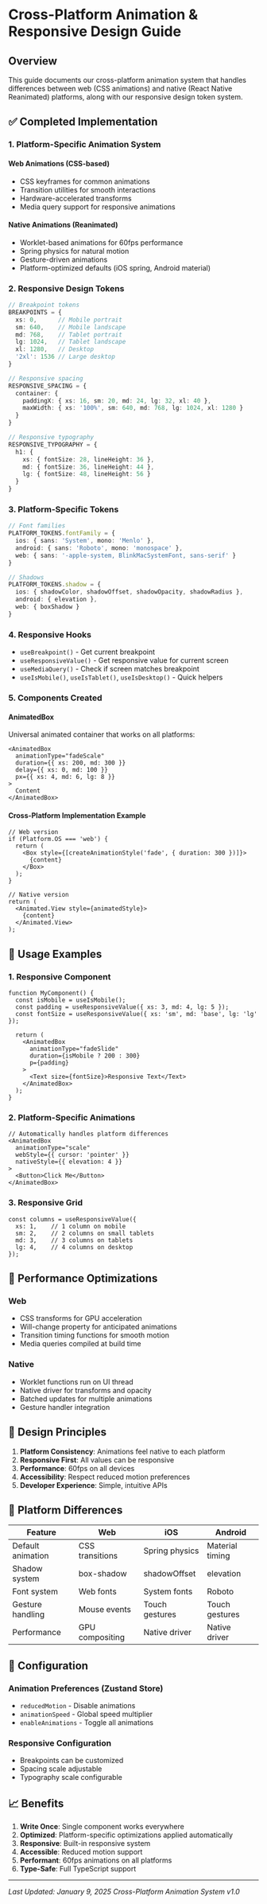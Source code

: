 # Cross-Platform Animation & Responsive Design Guide

## Overview

This guide documents our cross-platform animation system that handles differences between web (CSS animations) and native (React Native Reanimated) platforms, along with our responsive design token system.

## ✅ Completed Implementation

### 1. **Platform-Specific Animation System**

#### Web Animations (CSS-based)
- CSS keyframes for common animations
- Transition utilities for smooth interactions
- Hardware-accelerated transforms
- Media query support for responsive animations

#### Native Animations (Reanimated)
- Worklet-based animations for 60fps performance
- Spring physics for natural motion
- Gesture-driven animations
- Platform-optimized defaults (iOS spring, Android material)

### 2. **Responsive Design Tokens**

```typescript
// Breakpoint tokens
BREAKPOINTS = {
  xs: 0,      // Mobile portrait
  sm: 640,    // Mobile landscape
  md: 768,    // Tablet portrait
  lg: 1024,   // Tablet landscape
  xl: 1280,   // Desktop
  '2xl': 1536 // Large desktop
}

// Responsive spacing
RESPONSIVE_SPACING = {
  container: {
    paddingX: { xs: 16, sm: 20, md: 24, lg: 32, xl: 40 },
    maxWidth: { xs: '100%', sm: 640, md: 768, lg: 1024, xl: 1280 }
  }
}

// Responsive typography
RESPONSIVE_TYPOGRAPHY = {
  h1: {
    xs: { fontSize: 28, lineHeight: 36 },
    md: { fontSize: 36, lineHeight: 44 },
    lg: { fontSize: 48, lineHeight: 56 }
  }
}
```

### 3. **Platform-Specific Tokens**

```typescript
// Font families
PLATFORM_TOKENS.fontFamily = {
  ios: { sans: 'System', mono: 'Menlo' },
  android: { sans: 'Roboto', mono: 'monospace' },
  web: { sans: '-apple-system, BlinkMacSystemFont, sans-serif' }
}

// Shadows
PLATFORM_TOKENS.shadow = {
  ios: { shadowColor, shadowOffset, shadowOpacity, shadowRadius },
  android: { elevation },
  web: { boxShadow }
}
```

### 4. **Responsive Hooks**

- `useBreakpoint()` - Get current breakpoint
- `useResponsiveValue()` - Get responsive value for current screen
- `useMediaQuery()` - Check if screen matches breakpoint
- `useIsMobile()`, `useIsTablet()`, `useIsDesktop()` - Quick helpers

### 5. **Components Created**

#### AnimatedBox
Universal animated container that works on all platforms:
```tsx
<AnimatedBox
  animationType="fadeScale"
  duration={{ xs: 200, md: 300 }}
  delay={{ xs: 0, md: 100 }}
  px={{ xs: 4, md: 6, lg: 8 }}
>
  Content
</AnimatedBox>
```

#### Cross-Platform Implementation Example
```tsx
// Web version
if (Platform.OS === 'web') {
  return (
    <Box style={[createAnimationStyle('fade', { duration: 300 })]}>
      {content}
    </Box>
  );
}

// Native version
return (
  <Animated.View style={animatedStyle}>
    {content}
  </Animated.View>
);
```

## 🎯 Usage Examples

### 1. **Responsive Component**
```tsx
function MyComponent() {
  const isMobile = useIsMobile();
  const padding = useResponsiveValue({ xs: 3, md: 4, lg: 5 });
  const fontSize = useResponsiveValue({ xs: 'sm', md: 'base', lg: 'lg' });
  
  return (
    <AnimatedBox
      animationType="fadeSlide"
      duration={isMobile ? 200 : 300}
      p={padding}
    >
      <Text size={fontSize}>Responsive Text</Text>
    </AnimatedBox>
  );
}
```

### 2. **Platform-Specific Animations**
```tsx
// Automatically handles platform differences
<AnimatedBox
  animationType="scale"
  webStyle={{ cursor: 'pointer' }}
  nativeStyle={{ elevation: 4 }}
>
  <Button>Click Me</Button>
</AnimatedBox>
```

### 3. **Responsive Grid**
```tsx
const columns = useResponsiveValue({ 
  xs: 1,    // 1 column on mobile
  sm: 2,    // 2 columns on small tablets
  md: 3,    // 3 columns on tablets
  lg: 4,    // 4 columns on desktop
});
```

## 🚀 Performance Optimizations

### Web
- CSS transforms for GPU acceleration
- Will-change property for anticipated animations
- Transition timing functions for smooth motion
- Media queries compiled at build time

### Native
- Worklet functions run on UI thread
- Native driver for transforms and opacity
- Batched updates for multiple animations
- Gesture handler integration

## 🎨 Design Principles

1. **Platform Consistency**: Animations feel native to each platform
2. **Responsive First**: All values can be responsive
3. **Performance**: 60fps on all devices
4. **Accessibility**: Respect reduced motion preferences
5. **Developer Experience**: Simple, intuitive APIs

## 📱 Platform Differences

| Feature | Web | iOS | Android |
|---------|-----|-----|---------|
| Default animation | CSS transitions | Spring physics | Material timing |
| Shadow system | box-shadow | shadowOffset | elevation |
| Font system | Web fonts | System fonts | Roboto |
| Gesture handling | Mouse events | Touch gestures | Touch gestures |
| Performance | GPU compositing | Native driver | Native driver |

## 🔧 Configuration

### Animation Preferences (Zustand Store)
- `reducedMotion` - Disable animations
- `animationSpeed` - Global speed multiplier
- `enableAnimations` - Toggle all animations

### Responsive Configuration
- Breakpoints can be customized
- Spacing scale adjustable
- Typography scale configurable

## 📈 Benefits

1. **Write Once**: Single component works everywhere
2. **Optimized**: Platform-specific optimizations applied automatically
3. **Responsive**: Built-in responsive system
4. **Accessible**: Reduced motion support
5. **Performant**: 60fps animations on all platforms
6. **Type-Safe**: Full TypeScript support

---

*Last Updated: January 9, 2025*
*Cross-Platform Animation System v1.0*